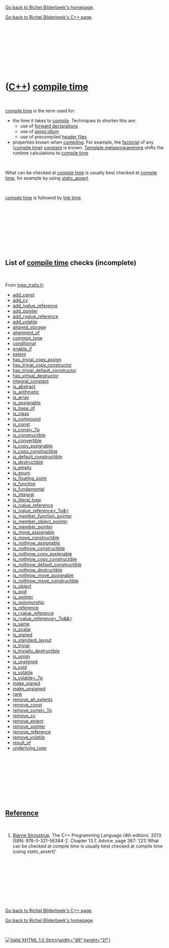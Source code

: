 [Go back to Richel Bilderbeek's homepage](index.htm).

[Go back to Richel Bilderbeek's C++ page](Cpp.htm).

 

 

 

 

 

([C++](Cpp.htm)) [compile time](CppCompileTime.htm)
===================================================

 

[compile time](CppCompileTime.htm) is the term used for:

-   the time it takes to [compile](CppCompile.htm). Techniques to
    shorten this are:
    -   use of [forward declarations](CppForwardDeclaration.htm)
    -   use of [pimpl idiom](CppPimpl.htm)
    -   use of precompiled [header files](CppHeaderFile.htm)
-   properties known when [compiling](CppCompile.htm). For example, the
    [factorial](CppFactorial.htm) of any ([compile
    time](CppCompileTime.htm)) [constant](CppConst.htm) is known.
    [Template metaprogramming](CppTemplateMetaprogramming.htm) shifts
    the runtime calculations to [compile time](CppCompileTime.htm)

 

What can be checked at [compile time](CppCompileTime.htm) is usually
best checked at [compile time](CppCompileTime.htm), for example by using
[static\_assert](CppStatic_assert.htm).

 

[compile time](CppCompileTime.htm) is followed by [link
time](CppLinkTime.htm).

 

 

 

 

 

List of [compile time](CppCompileTime.htm) checks (incomplete)
--------------------------------------------------------------

 

From [type\_traits.h](CppType_traitsH.htm):

-   [add\_const](CppAdd_const.htm)
-   [add\_cv](CppAdd_cv.htm)
-   [add\_lvalue\_reference](CppAdd_lvalue_reference.htm)
-   [add\_pointer](CppAdd_pointer.htm)
-   [add\_rvalue\_reference](CppAdd_rvalue_reference.htm)
-   [add\_volatile](CppAdd_volatile.htm)
-   [aligned\_storage](CppAligned_storage.htm)
-   [alignment\_of](CppAlignment_of.htm)
-   [common\_type](CppCommon_type.htm)
-   [conditional](CppConditional.htm)
-   [enable\_if](CppEnable_if.htm)
-   [extent](CppExtent.htm)
-   [has\_trivial\_copy\_assign](CppHas_trivial_copy_assign.htm)
-   [has\_trivial\_copy\_constructor](CppHas_trivial_copy_constructor.htm)
-   [has\_trivial\_default\_constructor](CppHas_trivial_default_constructor.htm)
-   [has\_virtual\_destructor](CppHas_virtual_destructor.htm)
-   [integral\_constant](CppIntegral_constant.htm)
-   [is\_abstract](CppIs_abstract.htm)
-   [is\_arithmetic](CppIs_arithmetic.htm)
-   [is\_array](CppIs_array.htm)
-   [is\_assignable](CppIs_assignable.htm)
-   [is\_base\_of](CppIs_base_of.htm)
-   [is\_class](CppIs_class.htm)
-   [is\_compound](CppIs_compound.htm)
-   [is\_const](CppIs_const.htm)
-   [is\_const&lt;\_Tp](CppIs_const%3C_Tp.htm)
-   [is\_constructible](CppIs_constructible.htm)
-   [is\_convertible](CppIs_convertible.htm)
-   [is\_copy\_assignable](CppIs_copy_assignable.htm)
-   [is\_copy\_constructible](CppIs_copy_constructible.htm)
-   [is\_default\_constructible](CppIs_default_constructible.htm)
-   [is\_destructible](CppIs_destructible.htm)
-   [is\_empty](CppIs_empty.htm)
-   [is\_enum](CppIs_enum.htm)
-   [is\_floating\_point](CppIs_floating_point.htm)
-   [is\_function](CppIs_function.htm)
-   [is\_fundamental](CppIs_fundamental.htm)
-   [is\_integral](CppIs_integral.htm)
-   [is\_literal\_type](CppIs_literal_type.htm)
-   [is\_lvalue\_reference](CppIs_lvalue_reference.htm)
-   [is\_lvalue\_reference&lt;\_Tp&&gt;](CppIs_lvalue_reference%3C_Tp&%3E.htm)
-   [is\_member\_function\_pointer](CppIs_member_function_pointer.htm)
-   [is\_member\_object\_pointer](CppIs_member_object_pointer.htm)
-   [is\_member\_pointer](CppIs_member_pointer.htm)
-   [is\_move\_assignable](CppIs_move_assignable.htm)
-   [is\_move\_constructible](CppIs_move_constructible.htm)
-   [is\_nothrow\_assignable](CppIs_nothrow_assignable.htm)
-   [is\_nothrow\_constructible](CppIs_nothrow_constructible.htm)
-   [is\_nothrow\_copy\_assignable](CppIs_nothrow_copy_assignable.htm)
-   [is\_nothrow\_copy\_constructible](CppIs_nothrow_copy_constructible.htm)
-   [is\_nothrow\_default\_constructible](CppIs_nothrow_default_constructible.htm)
-   [is\_nothrow\_destructible](CppIs_nothrow_destructible.htm)
-   [is\_nothrow\_move\_assignable](CppIs_nothrow_move_assignable.htm)
-   [is\_nothrow\_move\_constructible](CppIs_nothrow_move_constructible.htm)
-   [is\_object](CppIs_object.htm)
-   [is\_pod](CppIs_pod.htm)
-   [is\_pointer](CppIs_pointer.htm)
-   [is\_polymorphic](CppIs_polymorphic.htm)
-   [is\_reference](CppIs_reference.htm)
-   [is\_rvalue\_reference](CppIs_rvalue_reference.htm)
-   [is\_rvalue\_reference&lt;\_Tp&&&gt;](CppIs_rvalue_reference%3C_Tp&&%3E.htm)
-   [is\_same](CppIs_same.htm)
-   [is\_scalar](CppIs_scalar.htm)
-   [is\_signed](CppIs_signed.htm)
-   [is\_standard\_layout](CppIs_standard_layout.htm)
-   [is\_trivial](CppIs_trivial.htm)
-   [is\_trivially\_destructible](CppIs_trivially_destructible.htm)
-   [is\_union](CppIs_union.htm)
-   [is\_unsigned](CppIs_unsigned.htm)
-   [is\_void](CppIs_void.htm)
-   [is\_volatile](CppIs_volatile.htm)
-   [is\_volatile&lt;\_Tp](CppIs_volatile%3C_Tp.htm)
-   [make\_signed](CppMake_signed.htm)
-   [make\_unsigned](CppMake_unsigned.htm)
-   [rank](CppRank.htm)
-   [remove\_all\_extents](CppRemove_all_extents.htm)
-   [remove\_const](CppRemove_const.htm)
-   [remove\_const&lt;\_Tp](CppRemove_const%3C_Tp.htm)
-   [remove\_cv](CppRemove_cv.htm)
-   [remove\_extent](CppRemove_extent.htm)
-   [remove\_pointer](CppRemove_pointer.htm)
-   [remove\_reference](CppRemove_reference.htm)
-   [remove\_volatile](CppRemove_volatile.htm)
-   [result\_of](CppResult_of.htm)
-   [underlying\_type](CppUnderlying_type.htm)

 

 

 

 

 

[Reference](CppReferences.htm)
------------------------------

 

1.  [Bjarne Stroustrup](CppBjarneStroustrup.htm). The C++ Programming
    Language (4th edition). 2013. ISBN: 978-0-321-56384-2. Chapter 13.7.
    Advice. page 387: '\[21\] What can be checked at compile time is
    usually best checked at compile time (using static\_assert)'

 

 

 

 

 

[Go back to Richel Bilderbeek's C++ page](Cpp.htm).

[Go back to Richel Bilderbeek's homepage](index.htm).

 

[![Valid XHTML 1.0 Strict](valid-xhtml10.png){width="88"
height="31"}](http://validator.w3.org/check?uri=referer)
